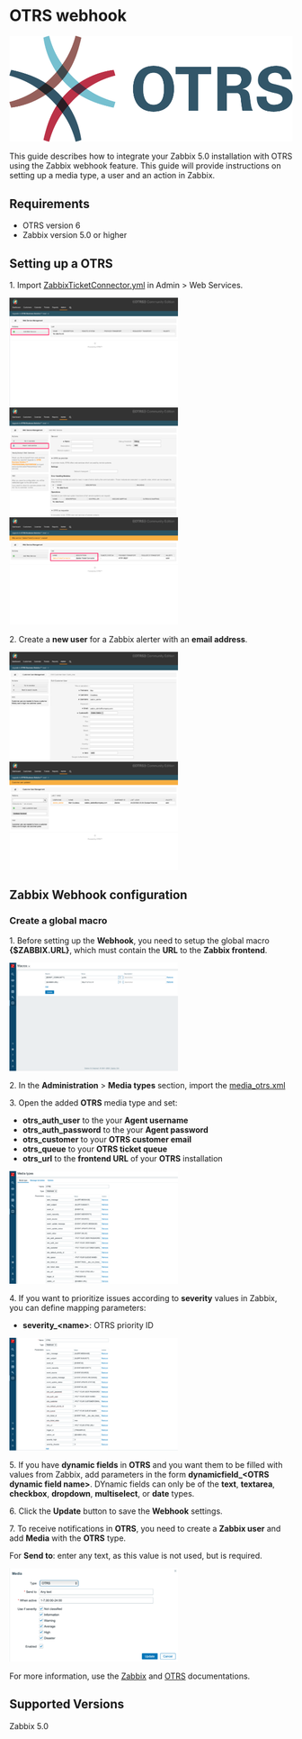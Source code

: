 
# OTRS webhook
![](images/otrs_logo.png?raw=true)

This guide describes how to integrate your Zabbix 5.0 installation with OTRS using the Zabbix webhook feature. This guide will provide instructions on setting up a media type, a user and an action in Zabbix.

## Requirements

- OTRS version 6
- Zabbix version 5.0 or higher

## Setting up a OTRS

1\. Import [ZabbixTicketConnector.yml](ZabbixTicketConnector.yml) in Admin > Web Services.

[![](images/thumb.01.png?raw=true)](images/01.png)
[![](images/thumb.02.png?raw=true)](images/02.png)
[![](images/thumb.03.png?raw=true)](images/03.png)

2\. Create a **new user** for a Zabbix alerter with an **email address**.

[![](images/thumb.04.png?raw=true)](images/04.png)
[![](images/thumb.05.png?raw=true)](images/05.png)

## Zabbix Webhook configuration

### Create a global macro

1\. Before setting up the **Webhook**, you need to setup the global macro **{$ZABBIX.URL}**, which must contain the **URL** to the **Zabbix frontend**.

[![](images/thumb.06.png?raw=true)](images/06.png)

2\. In the **Administration** > **Media types** section, import the [media_otrs.xml](media_otrs.xml)

3\. Open the added **OTRS** media type and set:

- **otrs_auth_user** to the your **Agent username**
- **otrs_auth_password** to the your **Agent password**
- **otrs_customer** to your **OTRS customer email**
- **otrs_queue** to your **OTRS ticket queue**
- **otrs_url** to the **frontend URL** of your **OTRS** installation

[![](images/thumb.07.png?raw=true)](images/07.png)

4\. If you want to prioritize issues according to **severity** values in Zabbix, you can define mapping parameters:

- **severity_\<name\>**: OTRS priority ID

[![](images/thumb.08.png?raw=true)](images/08.png)

5\. If you have **dynamic fields** in **OTRS** and you want them to be filled with values from Zabbix, add parameters in the form **dynamicfield_\<OTRS dynamic field name\>**. DYnamic fields can only be of the **text**, **textarea**, **checkbox**, **dropdown**, **multiselect**, or **date** types.

6\. Click the **Update** button to save the **Webhook** settings.

7\. To receive notifications in **OTRS**, you need to create a **Zabbix user** and add **Media** with the **OTRS** type.

For **Send to**: enter any text, as this value is not used, but is required.

[![](images/thumb.09.png?raw=true)](images/09.png)

For more information, use the [Zabbix](https://www.zabbix.com/documentation/current/manual/config/notifications) and [OTRS](https://doc.otrs.com) documentations.

## Supported Versions

Zabbix 5.0
